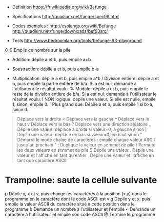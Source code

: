 * Définition
https://fr.wikipedia.org/wiki/Befunge

* Spécifications
http://quadium.net/funge/spec98.html

* Codes exemples :
http://esolangs.org/wiki/Befunge
http://quadium.net/funge/downloads/bef93src/

* Tests
http://www.bedroomlan.org/tools/befunge-93-playground

0-9 	Empile ce nombre sur la pile
+ 	Addition: dépile a et b, puis empile a+b
- 	Soustraction: dépile a et b, puis empile b-a
* 	Multiplication: dépile a et b, puis empile a*b
/ 	Division entière: dépile a et b, puis empile la partie entière de b/a. Si a est nul, demande à l'utilisateur le résultat voulu.
% 	Modulo: dépile a et b, puis empile le reste de la division entière de b/a. Si a est nul, demande à l'utilisateur le résultat voulu.
! 	NON logique: dépile une valeur. Si elle est nulle, empile 1; sinon, empile 0.
` 	Plus grand que: Dépile a et b, puis empile 1 si b>a, sinon 0.
> 	Déplace vers la droite
< 	Déplace vers la gauche
^ 	Déplace vers le haut
v 	Déplace vers le bas
? 	Déplace vers une direction aléatoire
_ 	Dépile une valeur; déplace à droite si valeur=0, à gauche sinon
| 	Dépile une valeur; déplace en bas si valeur=0, en haut sinon
" 	Démarre le mode chaine de caractères : empile chaque valeur ASCII jusqu'au prochain "
: 	Duplique la valeur en sommet de pile
\ 	Permute les deux valeurs en sommet de pile
$ 	Dépile une valeur
. 	Dépile une valeur et l'affiche en tant qu'entier
, 	Dépile une valeur et l'affiche en tant que caractère ASCII
# 	Trampoline: saute la cellule suivante
p 	Dépile y, x et v, puis change les caractères à la position (x,y) dans le programme en le caractère dont le code ASCII est v
g 	Dépile y et x, puis empile la valeur ASCII du caractère situé à cette position dans le programme
& 	Demande un nombre à l'utilisateur et l'empile
~ 	Demande un caractère à l'utilisateur et empile son code ASCII
@ 	Termine le programme
